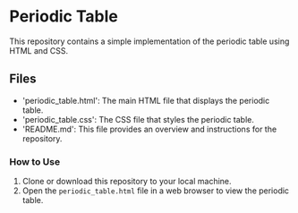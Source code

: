 # Periodic Table

This repository contains a simple implementation of the periodic table using HTML and CSS.

## Files

- 'periodic_table.html': The main HTML file that displays the periodic table.
- 'periodic_table.css': The CSS file that styles the periodic table.
- 'README.md': This file provides an overview and instructions for the repository.

### How to Use

1. Clone or download this repository to your local machine.
2. Open the `periodic_table.html` file in a web browser to view the periodic table.


